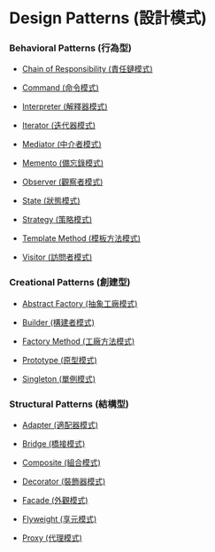 # Design Patterns (設計模式)

### Behavioral Patterns (行為型)

- [Chain of Responsibility (責任鏈模式)](https://github.com/Charmying/Notes-Front-end/tree/master/Software/Design%20Patterns%20(%E8%A8%AD%E8%A8%88%E6%A8%A1%E5%BC%8F)/Behavioral%20Patterns%20(%E8%A1%8C%E7%82%BA%E5%9E%8B)/Chain%20of%20Responsibility%20(%E8%B2%AC%E4%BB%BB%E9%8F%88%E6%A8%A1%E5%BC%8F))

- [Command (命令模式)](https://github.com/Charmying/Notes-Front-end/tree/master/Software/Design%20Patterns%20(%E8%A8%AD%E8%A8%88%E6%A8%A1%E5%BC%8F)/Behavioral%20Patterns%20(%E8%A1%8C%E7%82%BA%E5%9E%8B)/Command%20(%E5%91%BD%E4%BB%A4%E6%A8%A1%E5%BC%8F))

- [Interpreter (解釋器模式)](https://github.com/Charmying/Notes-Front-end/tree/master/Software/Design%20Patterns%20(%E8%A8%AD%E8%A8%88%E6%A8%A1%E5%BC%8F)/Behavioral%20Patterns%20(%E8%A1%8C%E7%82%BA%E5%9E%8B)/Interpreter%20(%E8%A7%A3%E9%87%8B%E5%99%A8%E6%A8%A1%E5%BC%8F))

- [Iterator (迭代器模式)](https://github.com/Charmying/Notes-Front-end/tree/master/Software/Design%20Patterns%20(%E8%A8%AD%E8%A8%88%E6%A8%A1%E5%BC%8F)/Behavioral%20Patterns%20(%E8%A1%8C%E7%82%BA%E5%9E%8B)/Iterator%20(%E8%BF%AD%E4%BB%A3%E5%99%A8%E6%A8%A1%E5%BC%8F))

- [Mediator (中介者模式)](https://github.com/Charmying/Notes-Front-end/tree/master/Software/Design%20Patterns%20(%E8%A8%AD%E8%A8%88%E6%A8%A1%E5%BC%8F)/Behavioral%20Patterns%20(%E8%A1%8C%E7%82%BA%E5%9E%8B)/Mediator%20(%E4%B8%AD%E4%BB%8B%E8%80%85%E6%A8%A1%E5%BC%8F))

- [Memento (備忘錄模式)](https://github.com/Charmying/Notes-Front-end/tree/master/Software/Design%20Patterns%20(%E8%A8%AD%E8%A8%88%E6%A8%A1%E5%BC%8F)/Behavioral%20Patterns%20(%E8%A1%8C%E7%82%BA%E5%9E%8B)/Memento%20(%E5%82%99%E5%BF%98%E9%8C%84%E6%A8%A1%E5%BC%8F))

- [Observer (觀察者模式)](https://github.com/Charmying/Notes-Front-end/tree/master/Software/Design%20Patterns%20(%E8%A8%AD%E8%A8%88%E6%A8%A1%E5%BC%8F)/Behavioral%20Patterns%20(%E8%A1%8C%E7%82%BA%E5%9E%8B)/Observer%20(%E8%A7%80%E5%AF%9F%E8%80%85%E6%A8%A1%E5%BC%8F))

- [State (狀態模式)](https://github.com/Charmying/Notes-Front-end/tree/master/Software/Design%20Patterns%20(%E8%A8%AD%E8%A8%88%E6%A8%A1%E5%BC%8F)/Behavioral%20Patterns%20(%E8%A1%8C%E7%82%BA%E5%9E%8B)/State%20(%E7%8B%80%E6%85%8B%E6%A8%A1%E5%BC%8F))

- [Strategy (策略模式)](https://github.com/Charmying/Notes-Front-end/tree/master/Software/Design%20Patterns%20(%E8%A8%AD%E8%A8%88%E6%A8%A1%E5%BC%8F)/Behavioral%20Patterns%20(%E8%A1%8C%E7%82%BA%E5%9E%8B)/Strategy%20(%E7%AD%96%E7%95%A5%E6%A8%A1%E5%BC%8F))

- [Template Method (模板方法模式)](https://github.com/Charmying/Notes-Front-end/tree/master/Software/Design%20Patterns%20(%E8%A8%AD%E8%A8%88%E6%A8%A1%E5%BC%8F)/Behavioral%20Patterns%20(%E8%A1%8C%E7%82%BA%E5%9E%8B)/Template%20Method%20(%E6%A8%A1%E6%9D%BF%E6%96%B9%E6%B3%95%E6%A8%A1%E5%BC%8F))

- [Visitor (訪問者模式)](https://github.com/Charmying/Notes-Front-end/tree/master/Software/Design%20Patterns%20(%E8%A8%AD%E8%A8%88%E6%A8%A1%E5%BC%8F)/Behavioral%20Patterns%20(%E8%A1%8C%E7%82%BA%E5%9E%8B)/Visitor%20(%E8%A8%AA%E5%95%8F%E8%80%85%E6%A8%A1%E5%BC%8F))

### Creational Patterns (創建型)

- [Abstract Factory (抽象工廠模式)](https://github.com/Charmying/Notes-Front-end/tree/master/Software/Design%20Patterns%20(%E8%A8%AD%E8%A8%88%E6%A8%A1%E5%BC%8F)/Creational%20Patterns%20(%E5%89%B5%E5%BB%BA%E5%9E%8B)/Abstract%20Factory%20(%E6%8A%BD%E8%B1%A1%E5%B7%A5%E5%BB%A0%E6%A8%A1%E5%BC%8F))

- [Builder (構建者模式)](https://github.com/Charmying/Notes-Front-end/tree/master/Software/Design%20Patterns%20(%E8%A8%AD%E8%A8%88%E6%A8%A1%E5%BC%8F)/Creational%20Patterns%20(%E5%89%B5%E5%BB%BA%E5%9E%8B)/Builder%20(%E5%BB%BA%E6%A7%8B%E8%80%85%E6%A8%A1%E5%BC%8F))

- [Factory Method (工廠方法模式)](https://github.com/Charmying/Notes-Front-end/tree/master/Software/Design%20Patterns%20(%E8%A8%AD%E8%A8%88%E6%A8%A1%E5%BC%8F)/Creational%20Patterns%20(%E5%89%B5%E5%BB%BA%E5%9E%8B)/Factory%20Method%20(%E5%B7%A5%E5%BB%A0%E6%96%B9%E6%B3%95%E6%A8%A1%E5%BC%8F))

- [Prototype (原型模式)](https://github.com/Charmying/Notes-Front-end/tree/master/Software/Design%20Patterns%20(%E8%A8%AD%E8%A8%88%E6%A8%A1%E5%BC%8F)/Creational%20Patterns%20(%E5%89%B5%E5%BB%BA%E5%9E%8B)/Prototype%20(%E5%8E%9F%E5%9E%8B%E6%A8%A1%E5%BC%8F))

- [Singleton (單例模式)](https://github.com/Charmying/Notes-Front-end/tree/master/Software/Design%20Patterns%20(%E8%A8%AD%E8%A8%88%E6%A8%A1%E5%BC%8F)/Creational%20Patterns%20(%E5%89%B5%E5%BB%BA%E5%9E%8B)/Singleton%20(%E5%96%AE%E4%BE%8B%E6%A8%A1%E5%BC%8F))

### Structural Patterns (結構型)

- [Adapter (適配器模式)](https://github.com/Charmying/Notes-Front-end/tree/master/Software/Design%20Patterns%20(%E8%A8%AD%E8%A8%88%E6%A8%A1%E5%BC%8F)/Structural%20Patterns%20(%E7%B5%90%E6%A7%8B%E5%9E%8B)/Adapter%20(%E9%81%A9%E9%85%8D%E5%99%A8%E6%A8%A1%E5%BC%8F))

- [Bridge (橋接模式)](https://github.com/Charmying/Notes-Front-end/tree/master/Software/Design%20Patterns%20(%E8%A8%AD%E8%A8%88%E6%A8%A1%E5%BC%8F)/Structural%20Patterns%20(%E7%B5%90%E6%A7%8B%E5%9E%8B)/Bridge%20(%E6%A9%8B%E6%8E%A5%E6%A8%A1%E5%BC%8F))

- [Composite (組合模式)](https://github.com/Charmying/Notes-Front-end/tree/master/Software/Design%20Patterns%20(%E8%A8%AD%E8%A8%88%E6%A8%A1%E5%BC%8F)/Structural%20Patterns%20(%E7%B5%90%E6%A7%8B%E5%9E%8B)/Composite%20(%E7%B5%84%E5%90%88%E6%A8%A1%E5%BC%8F))

- [Decorator (裝飾器模式)](https://github.com/Charmying/Notes-Front-end/tree/master/Software/Design%20Patterns%20(%E8%A8%AD%E8%A8%88%E6%A8%A1%E5%BC%8F)/Structural%20Patterns%20(%E7%B5%90%E6%A7%8B%E5%9E%8B)/Decorator%20(%E8%A3%9D%E9%A3%BE%E8%80%85%E6%A8%A1%E5%BC%8F))

- [Facade (外觀模式)](https://github.com/Charmying/Notes-Front-end/tree/master/Software/Design%20Patterns%20(%E8%A8%AD%E8%A8%88%E6%A8%A1%E5%BC%8F)/Structural%20Patterns%20(%E7%B5%90%E6%A7%8B%E5%9E%8B)/Facade%20(%E5%A4%96%E8%A7%80%E6%A8%A1%E5%BC%8F))

- [Flyweight (享元模式)](https://github.com/Charmying/Notes-Front-end/tree/master/Software/Design%20Patterns%20(%E8%A8%AD%E8%A8%88%E6%A8%A1%E5%BC%8F)/Structural%20Patterns%20(%E7%B5%90%E6%A7%8B%E5%9E%8B)/Flyweight%20(%E4%BA%AB%E5%85%83%E6%A8%A1%E5%BC%8F))

- [Proxy (代理模式)](https://github.com/Charmying/Notes-Front-end/tree/master/Software/Design%20Patterns%20(%E8%A8%AD%E8%A8%88%E6%A8%A1%E5%BC%8F)/Structural%20Patterns%20(%E7%B5%90%E6%A7%8B%E5%9E%8B)/Proxy%20(%E4%BB%A3%E7%90%86%E6%A8%A1%E5%BC%8F))
